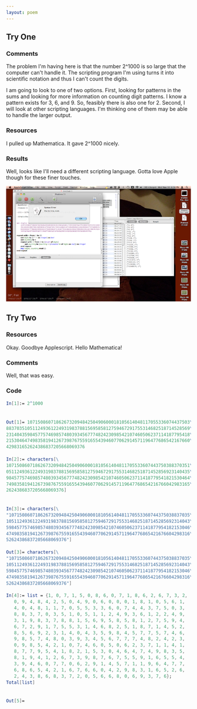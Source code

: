 ```yaml
---
layout: poem
---
```


## Try One

### Comments

The problem I'm having here is that the number 2^1000 is so large that the
computer can't handle it. The scripting program I'm using turns it into
scientific notation and thus I can't count the digits.

I am going to look to one of two options. First, looking for patterns in the
sums and looking for more information on counting digit patterns. I know a
pattern exists for 3, 6, and 9. So, feasibly there is also one for 2. Second, I
will look at other scripting languages. I'm thinking one of them may be able to
handle the larger output.

### Resources

I pulled up Mathematica. It gave 2^1000 nicely.

### Results

Well, looks like I'll need a different scripting language. Gotta love Apple
though for these finer touches.

![Way too long, dude.](../img/Way%20too%20long,%20dude.png)

## Try Two

### Resources

Okay. Goodbye Applescript. Hello Mathematica!

### Comments

Well, that was easy.


### Code

```mathematica
In[1]:= 2^1000


Out[1]= 10715086071862673209484250490600018105614048117055336074437503\
8837035105112493612249319837881569585812759467291755314682518714528569\
2314043598457757469857480393456777482423098542107460506237114187795418\
2153046474983581941267398767559165543946077062914571196477686542167660\
429831652624386837205668069376

In[2]:= characters[\
1071508607186267320948425049060001810561404811705533607443750388370351\
0511249361224931983788156958581275946729175531468251871452856923140435\
9845775746985748039345677748242309854210746050623711418779541821530464\
7498358194126739876755916554394607706291457119647768654216766042983165\
2624386837205668069376]


In[3]:= characters[\
"107150860718626732094842504906000181056140481170553360744375038837035\
1051124936122493198378815695858127594672917553146825187145285692314043\
5984577574698574803934567774824230985421074605062371141877954182153046\
4749835819412673987675591655439460770629145711964776865421676604298316\
52624386837205668069376"]

Out[3]= characters[\
"107150860718626732094842504906000181056140481170553360744375038837035\
1051124936122493198378815695858127594672917553146825187145285692314043\
5984577574698574803934567774824230985421074605062371141877954182153046\
4749835819412673987675591655439460770629145711964776865421676604298316\
52624386837205668069376"]

In[4]:= list = {1, 0, 7, 1, 5, 0, 8, 6, 0, 7, 1, 8, 6, 2, 6, 7, 3, 2, 
   0, 9, 4, 8, 4, 2, 5, 0, 4, 9, 0, 6, 0, 0, 0, 1, 8, 1, 0, 5, 6, 1, 
   4, 0, 4, 8, 1, 1, 7, 0, 5, 5, 3, 3, 6, 0, 7, 4, 4, 3, 7, 5, 0, 3, 
   8, 8, 3, 7, 0, 3, 5, 1, 0, 5, 1, 1, 2, 4, 9, 3, 6, 1, 2, 2, 4, 9, 
   3, 1, 9, 8, 3, 7, 8, 8, 1, 5, 6, 9, 5, 8, 5, 8, 1, 2, 7, 5, 9, 4, 
   6, 7, 2, 9, 1, 7, 5, 5, 3, 1, 4, 6, 8, 2, 5, 1, 8, 7, 1, 4, 5, 2, 
   8, 5, 6, 9, 2, 3, 1, 4, 0, 4, 3, 5, 9, 8, 4, 5, 7, 7, 5, 7, 4, 6, 
   9, 8, 5, 7, 4, 8, 0, 3, 9, 3, 4, 5, 6, 7, 7, 7, 4, 8, 2, 4, 2, 3, 
   0, 9, 8, 5, 4, 2, 1, 0, 7, 4, 6, 0, 5, 0, 6, 2, 3, 7, 1, 1, 4, 1, 
   8, 7, 7, 9, 5, 4, 1, 8, 2, 1, 5, 3, 0, 4, 6, 4, 7, 4, 9, 8, 3, 5, 
   8, 1, 9, 4, 1, 2, 6, 7, 3, 9, 8, 7, 6, 7, 5, 5, 9, 1, 6, 5, 5, 4, 
   3, 9, 4, 6, 0, 7, 7, 0, 6, 2, 9, 1, 4, 5, 7, 1, 1, 9, 6, 4, 7, 7, 
   6, 8, 6, 5, 4, 2, 1, 6, 7, 6, 6, 0, 4, 2, 9, 8, 3, 1, 6, 5, 2, 6, 
   2, 4, 3, 8, 6, 8, 3, 7, 2, 0, 5, 6, 6, 8, 0, 6, 9, 3, 7, 6};
Total[list]


Out[5]= 
```
